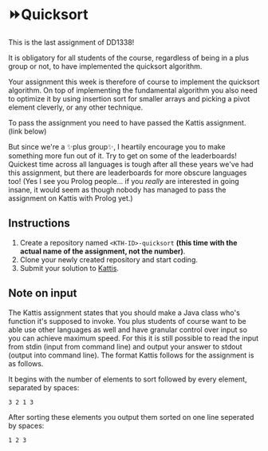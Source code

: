# ⏩Quicksort

This is the last assignment of DD1338!

It is obligatory for all students of the course, regardless of being in a plus group or not, to have implemented the quicksort algorithm.

Your assignment this week is therefore of course to implement the quicksort algorithm. On top of implementing the fundamental algorithm you also need to optimize it by using insertion sort for smaller arrays and picking a pivot element cleverly, or any other technique. 

To pass the assignment you need to have passed the Kattis assignment. (link below)

But since we're a ✨plus group✨, I heartily encourage you to make something more fun out of it. Try to get on some of the leaderboards! Quickest time across all languages is tough after all these years we've had this assignment, but there are leaderboards for more obscure languages too! (Yes I see you Prolog people... if you *really* are interested in going insane, it would seem as though nobody has managed to pass the assignment on Kattis with Prolog yet.)

## Instructions

1. Create a repository named `<KTH-ID>-quicksort` **(this time with the actual name of the assignment, not the number)**.
2. Clone your newly created repository and start coding.
3. Submit your solution to [Kattis](https://kth.kattis.com/courses/DD1338/algdat24). 

## Note on input

The Kattis assignment states that you should make a Java class who's function it's supposed to invoke. You plus students of course want to be able use other languages as well and have granular control over input so you can achieve maximum speed. For this it is still possible to read the input from stdin (input from command line) and output your answer to stdout (output into command line). The format Kattis follows for the assignment is as follows.

It begins with the number of elements to sort followed by every element, separated by spaces:
```
3 2 1 3
```
After sorting these elements you output them sorted on one line seperated by spaces:
```
1 2 3
```
